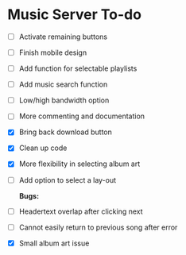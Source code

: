 Music Server To-do
==================

- [ ] Activate remaining buttons
- [ ] Finish mobile design
- [ ] Add function for selectable playlists
- [ ] Add music search function
- [ ] Low/high bandwidth option
- [ ] More commenting and documentation
- [x] Bring back download button
- [x] Clean up code
- [x] More flexibility in selecting album art
- [ ] Add option to select a lay-out

  **Bugs:**

- [ ] Headertext overlap after clicking next
- [ ] Cannot easily return to previous song after error
- [x] Small album art issue
